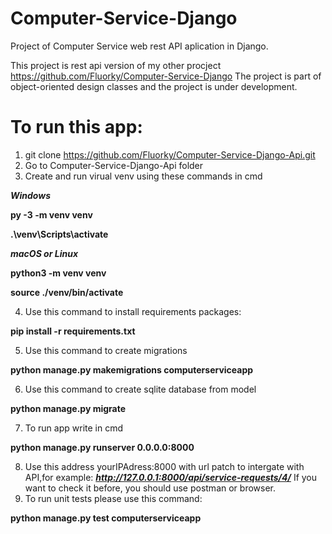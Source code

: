 # Computer-Service-Django
Project of Computer Service web rest API aplication in Django.

This project is rest api version of my other procject https://github.com/Fluorky/Computer-Service-Django
The project is part of object-oriented design classes and the project is under development.



# To run this app:
1. git clone https://github.com/Fluorky/Computer-Service-Django-Api.git
2. Go to Computer-Service-Django-Api folder
3. Create and run virual venv using these commands in cmd 

***Windows***

**py -3 -m venv venv**

**.\\venv\\Scripts\\activate**

***macOS or Linux***

**python3 -m venv venv**

**source ./venv/bin/activate**

4.  Use this command to install requirements packages:

**pip install -r requirements.txt**

5. Use this command to create migrations

**python manage.py makemigrations computerserviceapp**

6. Use this command to create sqlite database from model

**python manage.py migrate**

7. To run app write in cmd

**python manage.py runserver 0.0.0.0:8000**

8. Use this address yourIPAdress:8000 with url patch to intergate with API,for example: ***http://127.0.0.1:8000/api/service-requests/4/***
If you want to check it before, you should use postman or browser.
9. To run unit tests please use this command:

**python manage.py test computerserviceapp**
